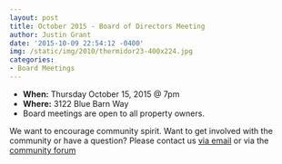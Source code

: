 ```yaml
---
layout: post
title: October 2015 - Board of Directors Meeting
author: Justin Grant
date: '2015-10-09 22:54:12 -0400'
img: /static/img/2010/thermidor23-400x224.jpg
categories:
- Board Meetings
---
```


* **When:** Thursday October 15, 2015 @ 7pm
* **Where:** 3122 Blue Barn Way
* Board meetings are open to all property owners.</p>

We want to encourage community spirit. Want to get involved with the community or have a question? Please 
contact us [via email](mailto:home@kendalsquare.com) or via the [community forum](/forum)
